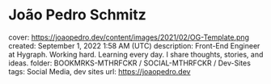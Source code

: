 # João Pedro Schmitz

cover: https://joaopedro.dev/content/images/2021/02/OG-Template.png
created: September 1, 2022 1:58 AM (UTC)
description: Front-End Engineer at Hygraph. Working hard. Learning every day. I share thoughts, stories, and ideas.
folder: BOOKMRKS-MTHRFCKR / SOCIAL-MTHRFCKR / Dev-Sites
tags: Social Media, dev sites
url: https://joaopedro.dev